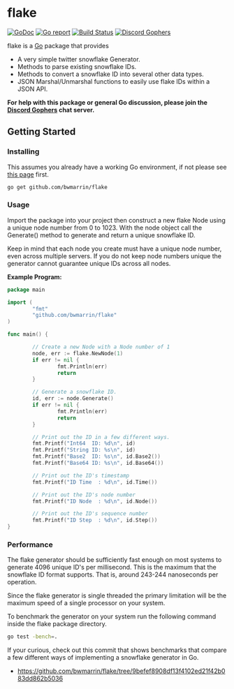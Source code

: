 flake
====
[![GoDoc](https://godoc.org/github.com/bwmarrin/flake?status.svg)](https://godoc.org/github.com/bwmarrin/flake) [![Go report](http://goreportcard.com/badge/bwmarrin/flake)](http://goreportcard.com/report/bwmarrin/flake) [![Build Status](https://travis-ci.org/bwmarrin/flake.svg?branch=master)](https://travis-ci.org/bwmarrin/flake) [![Discord Gophers](https://img.shields.io/badge/Discord%20Gophers-#info-blue.svg)](https://discord.gg/0f1SbxBZjYq9jLBk)

flake is a [Go](https://golang.org/) package that provides
* A very simple twitter snowflake Generator.
* Methods to parse existing snowflake IDs.
* Methods to convert a snowflake ID into several other data types.
* JSON Marshal/Unmarshal functions to easily use flake IDs within a JSON API.

**For help with this package or general Go discussion, please join the [Discord 
Gophers](https://discord.gg/0f1SbxBZjYq9jLBk) chat server.**

## Getting Started

### Installing

This assumes you already have a working Go environment, if not please see
[this page](https://golang.org/doc/install) first.

```sh
go get github.com/bwmarrin/flake
```

### Usage

Import the package into your project then construct a new flake Node using a
unique node number from 0 to 1023. With the node object call the Generate() 
method to generate and return a unique snowflake ID. 

Keep in mind that each node you create must have a unique node number, even 
across multiple servers.  If you do not keep node numbers unique the generator 
cannot guarantee unique IDs across all nodes.


**Example Program:**

```go
package main

import (
        "fmt"
        "github.com/bwmarrin/flake"
)

func main() {

        // Create a new Node with a Node number of 1
        node, err := flake.NewNode(1)
        if err != nil {
                fmt.Println(err)
                return
        }

        // Generate a snowflake ID.
        id, err := node.Generate()
        if err != nil {
                fmt.Println(err)
                return
        }

        // Print out the ID in a few different ways.
        fmt.Printf("Int64  ID: %d\n", id)
        fmt.Printf("String ID: %s\n", id)
        fmt.Printf("Base2  ID: %s\n", id.Base2())
        fmt.Printf("Base64 ID: %s\n", id.Base64())

        // Print out the ID's timestamp
        fmt.Printf("ID Time  : %d\n", id.Time())

        // Print out the ID's node number
        fmt.Printf("ID Node  : %d\n", id.Node())

        // Print out the ID's sequence number
        fmt.Printf("ID Step  : %d\n", id.Step())
}
```

### Performance

The flake generator should be sufficiently fast enough on most systems to 
generate 4096 unique ID's per millisecond. This is the maximum that the 
snowflake ID format supports. That is, around 243-244 nanoseconds per operation. 

Since the flake generator is single threaded the primary limitation will be
the maximum speed of a single processor on your system.

To benchmark the generator on your system run the following command inside the
flake package directory.

```sh
go test -bench=.
```

If your curious, check out this commit that shows benchmarks that compare a few 
different ways of implementing a snowflake generator in Go.
*  https://github.com/bwmarrin/flake/tree/9befef8908df13f4102ed21f42b083dd862b5036
